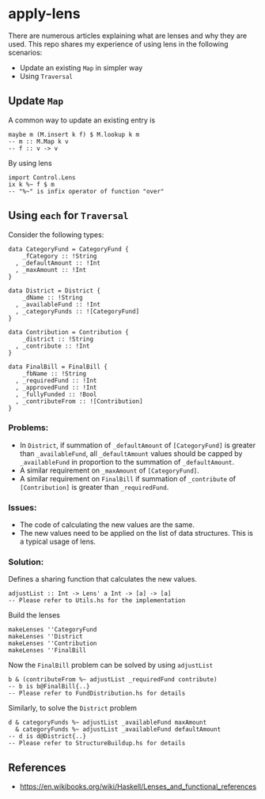 # apply-lens
There are numerous articles explaining what are lenses and why they are used.  This repo shares my experience of using lens in the following scenarios:
* Update an existing `Map` in simpler way
* Using `Traversal`

## Update `Map`

A common way to update an existing entry is
```
maybe m (M.insert k f) $ M.lookup k m
-- m :: M.Map k v
-- f :: v -> v
```

By using lens
```
import Control.Lens
ix k %~ f $ m
-- "%~" is infix operator of function "over"
```

## Using `each` for `Traversal`
Consider the following types:
```
data CategoryFund = CategoryFund {
    _fCategory :: !String
  , _defaultAmount :: !Int
  , _maxAmount :: !Int
}

data District = District {
    _dName :: !String
  , _availableFund :: !Int
  , _categoryFunds :: ![CategoryFund]
}

data Contribution = Contribution {
    _district :: !String
  , _contribute :: !Int
}

data FinalBill = FinalBill {
    _fbName :: !String
  , _requiredFund :: !Int
  , _approvedFund :: !Int
  , _fullyFunded :: !Bool
  , _contributeFrom :: ![Contribution]
}
```

### Problems:
* In `District`, if summation of `_defaultAmount` of `[CategoryFund]` is greater than `_availableFund`, all `_defaultAmount` values should be capped by `_availableFund` in proportion to the summation of `_defaultAmount`.
* A similar requirement on `_maxAmount` of `[CategoryFund]`.
* A similar requirement on `FinalBill` if summation of `_contribute` of `[Contribution]` is greater than `_requiredFund`.

### Issues:
* The code of calculating the new values are the same.
* The new values need to be applied on the list of data structures.  This is a typical usage of lens.

### Solution:
Defines a sharing function that calculates the new values.
```
adjustList :: Int -> Lens' a Int -> [a] -> [a]
-- Please refer to Utils.hs for the implementation
```

Build the lenses
```
makeLenses ''CategoryFund
makeLenses ''District
makeLenses ''Contribution
makeLenses ''FinalBill
```

Now the `FinalBill` problem can be solved by using `adjustList`
```
b & (contributeFrom %~ adjustList _requiredFund contribute)
-- b is b@FinalBill{..}
-- Please refer to FundDistribution.hs for details
```

Similarly, to solve the `District` problem
```
d & categoryFunds %~ adjustList _availableFund maxAmount
  & categoryFunds %~ adjustList _availableFund defaultAmount
-- d is d@District{..}
-- Please refer to StructureBuildup.hs for details
```


## References
* https://en.wikibooks.org/wiki/Haskell/Lenses_and_functional_references
